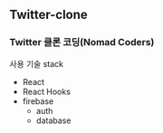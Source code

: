 ## Twitter-clone
### Twitter 클론 코딩(Nomad Coders)

사용 기술 stack
+ React
+ React Hooks
+ firebase
  - auth
  - database
